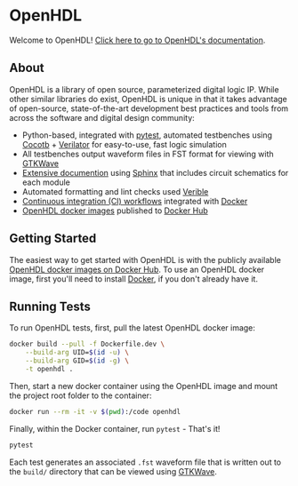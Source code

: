 [CI]: https://github.com/bensampson5/openhdl/actions
[COCOTB]: https://github.com/cocotb/cocotb
[DOCKER]: https://www.docker.com/
[DOCKER_HUB]: https://hub.docker.com/
[DOCS]: https://openhdl.readthedocs.io/en/latest/
[GTKWAVE]: http://gtkwave.sourceforge.net/
[OPENHDL_DOCKER_HUB]: https://hub.docker.com/repository/docker/bensampson5/openhdl
[PYTEST]: [https://docs.pytest.org/en/6.2.x/]
[SPHINX]: https://www.sphinx-doc.org/en/master/
[VERIBLE]: https://github.com/google/verible
[VERILATOR]: https://github.com/verilator/verilator

# OpenHDL
Welcome to OpenHDL! [Click here to go to OpenHDL's documentation][DOCS].

## About

OpenHDL is a library of open source, parameterized digital logic IP. While other similar libraries do exist,
OpenHDL is unique in that it takes advantage of open-source, state-of-the-art development best practices and tools from
across the software and digital design community:
- Python-based, integrated with [pytest][PYTEST], automated testbenches using [Cocotb][COCOTB] + [Verilator][VERILATOR]
  for easy-to-use, fast logic simulation
- All testbenches output waveform files in FST format for viewing with [GTKWave][GTKWAVE]
- [Extensive documention][DOCS] using [Sphinx][SPHINX] that includes circuit schematics for each module
- Automated formatting and lint checks used [Verible][VERIBLE]
- [Continuous integration (CI) workflows][CI] integrated with [Docker][DOCKER]
- [OpenHDL docker images][OPENHDL_DOCKER_HUB] published to [Docker Hub][DOCKER_HUB]


## Getting Started

The easiest way to get started with OpenHDL is with the publicly available [OpenHDL docker images on Docker Hub][OPENHDL_DOCKER_HUB].
To use an OpenHDL docker image, first you'll need to install [Docker](https://www.docker.com/get-started), if you don't already have it.

## Running Tests

To run OpenHDL tests, first, pull the latest OpenHDL docker image:

```bash
docker build --pull -f Dockerfile.dev \
    --build-arg UID=$(id -u) \
    --build-arg GID=$(id -g) \
    -t openhdl .
```

Then, start a new docker container using the OpenHDL image and mount the project root folder to the container:

```bash
docker run --rm -it -v $(pwd):/code openhdl
```

Finally, within the Docker container, run `pytest` - That's it!
```bash
pytest
```

Each test generates an associated `.fst` waveform file that is written out to the `build/` directory that can be viewed
using [GTKWave][GTKWAVE].
